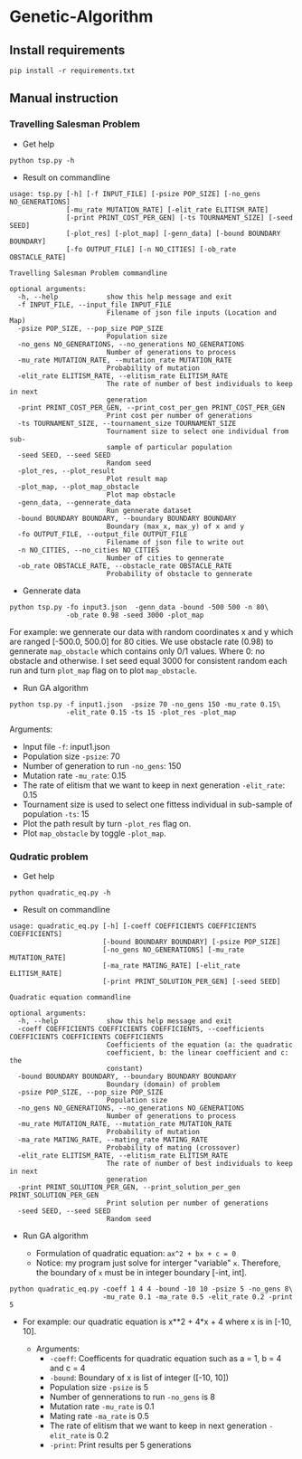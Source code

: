 # Genetic-Algorithm

## Install requirements
```
pip install -r requirements.txt
```

## Manual instruction
### Travelling Salesman Problem
- Get help
```
python tsp.py -h
```
- Result on commandline
```Console
usage: tsp.py [-h] [-f INPUT_FILE] [-psize POP_SIZE] [-no_gens NO_GENERATIONS]
              [-mu_rate MUTATION_RATE] [-elit_rate ELITISM_RATE]
              [-print PRINT_COST_PER_GEN] [-ts TOURNAMENT_SIZE] [-seed SEED]
              [-plot_res] [-plot_map] [-genn_data] [-bound BOUNDARY BOUNDARY]
              [-fo OUTPUT_FILE] [-n NO_CITIES] [-ob_rate OBSTACLE_RATE]

Travelling Salesman Problem commandline

optional arguments:
  -h, --help            show this help message and exit
  -f INPUT_FILE, --input_file INPUT_FILE
                        Filename of json file inputs (Location and Map)
  -psize POP_SIZE, --pop_size POP_SIZE
                        Population size
  -no_gens NO_GENERATIONS, --no_generations NO_GENERATIONS
                        Number of generations to process
  -mu_rate MUTATION_RATE, --mutation_rate MUTATION_RATE
                        Probability of mutation
  -elit_rate ELITISM_RATE, --elitism_rate ELITISM_RATE
                        The rate of number of best individuals to keep in next
                        generation
  -print PRINT_COST_PER_GEN, --print_cost_per_gen PRINT_COST_PER_GEN
                        Print cost per number of generations
  -ts TOURNAMENT_SIZE, --tournament_size TOURNAMENT_SIZE
                        Tournament size to select one individual from sub-
                        sample of particular population
  -seed SEED, --seed SEED
                        Random seed
  -plot_res, --plot_result
                        Plot result map
  -plot_map, --plot_map_obstacle
                        Plot map obstacle
  -genn_data, --gennerate_data
                        Run gennerate dataset
  -bound BOUNDARY BOUNDARY, --boundary BOUNDARY BOUNDARY
                        Boundary (max_x, max_y) of x and y
  -fo OUTPUT_FILE, --output_file OUTPUT_FILE
                        Filename of json file to write out
  -n NO_CITIES, --no_cities NO_CITIES
                        Number of cities to gennerate
  -ob_rate OBSTACLE_RATE, --obstacle_rate OBSTACLE_RATE
                        Probability of obstacle to gennerate
```

- Gennerate data
```
python tsp.py -fo input3.json  -genn_data -bound -500 500 -n 80\
              -ob_rate 0.98 -seed 3000 -plot_map
```
For example: we gennerate our data with random coordinates x and y which are ranged [-500.0, 500.0] for 80 cities. We use obstacle rate (0.98) to gennerate `map_obstacle` which contains only 0/1 values. Where 0: no obstacle and otherwise. I set seed equal 3000 for consistent random each run and turn `plot_map` flag on to plot `map_obstacle`.

- Run GA algorithm
```
python tsp.py -f input1.json  -psize 70 -no_gens 150 -mu_rate 0.15\
              -elit_rate 0.15 -ts 15 -plot_res -plot_map
```

Arguments:
- Input file `-f`: input1.json
- Population size `-psize`: 70
- Number of generation to run `-no_gens`: 150
- Mutation rate `-mu_rate`: 0.15
- The rate of elitism that we want to keep in next generation `-elit_rate`: 0.15
- Tournament size is used to select one fittess individual in sub-sample of population `-ts`: 15
- Plot the path result by turn `-plot_res` flag on.
- Plot `map_obstacle` by toggle `-plot_map`.


### Qudratic problem
- Get help
```
python quadratic_eq.py -h
```
- Result on commandline
```Console
usage: quadratic_eq.py [-h] [-coeff COEFFICIENTS COEFFICIENTS COEFFICIENTS]
                       [-bound BOUNDARY BOUNDARY] [-psize POP_SIZE]
                       [-no_gens NO_GENERATIONS] [-mu_rate MUTATION_RATE]
                       [-ma_rate MATING_RATE] [-elit_rate ELITISM_RATE]
                       [-print PRINT_SOLUTION_PER_GEN] [-seed SEED]

Quadratic equation commandline

optional arguments:
  -h, --help            show this help message and exit
  -coeff COEFFICIENTS COEFFICIENTS COEFFICIENTS, --coefficients COEFFICIENTS COEFFICIENTS COEFFICIENTS
                        Coefficients of the equation (a: the quadratic
                        coefficient, b: the linear coefficient and c: the
                        constant)
  -bound BOUNDARY BOUNDARY, --boundary BOUNDARY BOUNDARY
                        Boundary (domain) of problem
  -psize POP_SIZE, --pop_size POP_SIZE
                        Population size
  -no_gens NO_GENERATIONS, --no_generations NO_GENERATIONS
                        Number of generations to process
  -mu_rate MUTATION_RATE, --mutation_rate MUTATION_RATE
                        Probability of mutation
  -ma_rate MATING_RATE, --mating_rate MATING_RATE
                        Probability of mating (crossover)
  -elit_rate ELITISM_RATE, --elitism_rate ELITISM_RATE
                        The rate of number of best individuals to keep in next
                        generation
  -print PRINT_SOLUTION_PER_GEN, --print_solution_per_gen PRINT_SOLUTION_PER_GEN
                        Print solution per number of generations
  -seed SEED, --seed SEED
                        Random seed
```
- Run GA algorithm

  - Formulation of quadratic equation: `ax^2 + bx + c = 0`
  - Notice: my program just solve for interger "variable" `x`. Therefore, the boundary of `x` must be in integer boundary [-int, int].

```
python quadratic_eq.py -coeff 1 4 4 -bound -10 10 -psize 5 -no_gens 8\
                       -mu_rate 0.1 -ma_rate 0.5 -elit_rate 0.2 -print 5
```


- For example: our quadratic equation is x**2 + 4*x + 4 where x is in [-10, 10].

  - Arguments:
    - `-coeff`: Coefficents for quadratic equation such as a = 1, b = 4 and c = 4
    - `-bound`: Boundary of x is list of integer ([-10, 10])
    - Population size `-psize` is 5
    - Number of gennerations to run `-no_gens` is 8
    - Mutation rate `-mu_rate` is 0.1
    - Mating rate `-ma_rate` is 0.5
    - The rate of elitism that we want to keep in next generation `-elit_rate` is 0.2
    - `-print`: Print results per 5 generations
